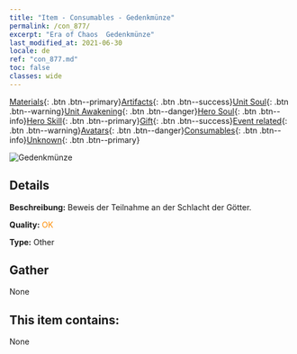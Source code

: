 ```yaml
---
title: "Item - Consumables - Gedenkmünze"
permalink: /con_877/
excerpt: "Era of Chaos  Gedenkmünze"
last_modified_at: 2021-06-30
locale: de
ref: "con_877.md"
toc: false
classes: wide
---
```

 [Materials](/ItemsDE/){: .btn .btn--primary}[Artifacts](/ItemsDE/Artifacts/){: .btn .btn--success}[Unit Soul](/ItemsDE/UnitSoul/){: .btn .btn--warning}[Unit Awakening](/ItemsDE/UnitAwakening/){: .btn .btn--danger}[Hero Soul](/ItemsDE/HeroSoul/){: .btn .btn--info}[Hero Skill](/ItemsDE/HeroSkill/){: .btn .btn--primary}[Gift](/ItemsDE/Gift/){: .btn .btn--success}[Event related](/ItemsDE/Events/){: .btn .btn--warning}[Avatars](/ItemsDE/Avatars/){: .btn .btn--danger}[Consumables](/ItemsDE/Consumables/){: .btn .btn--info}[Unknown](/ItemsDE/Unknown/){: .btn .btn--primary}

 ![Gedenkmünze](/images/t/i_39970.png)

## Details
 **Beschreibung:** Beweis der Teilnahme an der Schlacht der Götter.

 **Quality:** <span style="color: #FF8C00">OK</span>

 **Type:** Other

## Gather

  None

## This item contains:

  None

